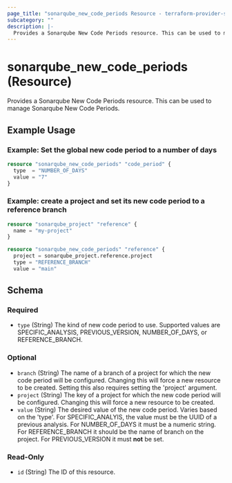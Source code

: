 ```yaml
---
page_title: "sonarqube_new_code_periods Resource - terraform-provider-sonarqube"
subcategory: ""
description: |-
  Provides a Sonarqube New Code Periods resource. This can be used to manage Sonarqube New Code Periods.
---
```


# sonarqube_new_code_periods (Resource)

Provides a Sonarqube New Code Periods resource. This can be used to manage Sonarqube New Code Periods.

## Example Usage

### Example: Set the global new code period to a number of days
```terraform
resource "sonarqube_new_code_periods" "code_period" {
  type  = "NUMBER_OF_DAYS"
  value = "7"
}
```

### Example: create a project and set its new code period to a reference branch
```terraform
resource "sonarqube_project" "reference" {
  name = "my-project"
}

resource "sonarqube_new_code_periods" "reference" {
  project = sonarqube_project.reference.project
  type = "REFERENCE_BRANCH"
  value = "main"
```

<!-- schema generated by tfplugindocs -->
## Schema

### Required

- `type` (String) The kind of new code period to use. Supported values are SPECIFIC_ANALYSIS, PREVIOUS_VERSION, NUMBER_OF_DAYS, or REFERENCE_BRANCH.

### Optional

- `branch` (String) The name of a branch of a project for which the new code period will be configured. Changing this will force a new resource to be created. Setting this also requires setting the 'project' argument.
- `project` (String) The key of a project for which the new code period will be configured. Changing this will force a new resource to be created.
- `value` (String) The desired value of the new code period. Varies based on the 'type'. For SPECIFIC_ANALYIS, the value must be the UUID of a previous analysis. For NUMBER_OF_DAYS it must be a numeric string. For REFERENCE_BRANCH it should be the name of branch on the project. For PREVIOUS_VERSION it must **not** be set.

### Read-Only

- `id` (String) The ID of this resource.
